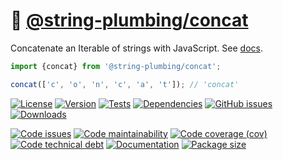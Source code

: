 :dango: [@string-plumbing/concat](https://string-plumbing.github.io/concat)
==

Concatenate an Iterable of strings with JavaScript.
See [docs](https://string-plumbing.github.io/concat/index.html).

```js
import {concat} from '@string-plumbing/concat';

concat(['c', 'o', 'n', 'c', 'a', 't']); // 'concat'
```

[![License](https://img.shields.io/github/license/string-plumbing/concat.svg)](https://raw.githubusercontent.com/string-plumbing/concat/main/LICENSE)
[![Version](https://img.shields.io/npm/v/@string-plumbing/concat.svg)](https://www.npmjs.org/package/@string-plumbing/concat)
[![Tests](https://img.shields.io/github/workflow/status/string-plumbing/concat/ci?event=push&label=tests)](https://github.com/string-plumbing/concat/actions/workflows/ci.yml?query=branch:main)
[![Dependencies](https://img.shields.io/librariesio/github/string-plumbing/concat.svg)](https://github.com/string-plumbing/concat/network/dependencies)
[![GitHub issues](https://img.shields.io/github/issues/string-plumbing/concat.svg)](https://github.com/string-plumbing/concat/issues)
[![Downloads](https://img.shields.io/npm/dm/@string-plumbing/concat.svg)](https://www.npmjs.org/package/@string-plumbing/concat)

[![Code issues](https://img.shields.io/codeclimate/issues/string-plumbing/concat.svg)](https://codeclimate.com/github/string-plumbing/concat/issues)
[![Code maintainability](https://img.shields.io/codeclimate/maintainability/string-plumbing/concat.svg)](https://codeclimate.com/github/string-plumbing/concat/trends/churn)
[![Code coverage (cov)](https://img.shields.io/codecov/c/gh/string-plumbing/concat/main.svg)](https://codecov.io/gh/string-plumbing/concat)
[![Code technical debt](https://img.shields.io/codeclimate/tech-debt/string-plumbing/concat.svg)](https://codeclimate.com/github/string-plumbing/concat/trends/technical_debt)
[![Documentation](https://string-plumbing.github.io/concat/badge.svg)](https://string-plumbing.github.io/concat/source.html)
[![Package size](https://img.shields.io/bundlephobia/minzip/@string-plumbing/concat)](https://bundlephobia.com/result?p=@string-plumbing/concat)
